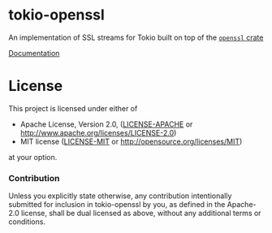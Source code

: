 # tokio-openssl

An implementation of SSL streams for Tokio built on top of the [`openssl` crate]

[Documentation](https://docs.rs/tokio-openssl)

[`openssl` crate]: https://github.com/sfackler/rust-openssl

# License

This project is licensed under either of

 * Apache License, Version 2.0, ([LICENSE-APACHE](LICENSE-APACHE) or
   http://www.apache.org/licenses/LICENSE-2.0)
 * MIT license ([LICENSE-MIT](LICENSE-MIT) or
   http://opensource.org/licenses/MIT)

at your option.

### Contribution

Unless you explicitly state otherwise, any contribution intentionally submitted
for inclusion in tokio-openssl by you, as defined in the Apache-2.0 license, shall be
dual licensed as above, without any additional terms or conditions.
